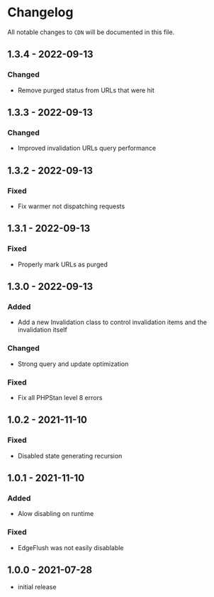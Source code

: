 # Changelog

All notable changes to `CDN` will be documented in this file.

## 1.3.4 - 2022-09-13
### Changed
- Remove purged status from URLs that were hit

## 1.3.3 - 2022-09-13
### Changed
- Improved invalidation URLs query performance

## 1.3.2 - 2022-09-13
### Fixed
- Fix warmer not dispatching requests

## 1.3.1 - 2022-09-13
### Fixed
- Properly mark URLs as purged

## 1.3.0 - 2022-09-13
### Added
- Add a new Invalidation class to control invalidation items and the invalidation itself
### Changed
- Strong query and update optimization
### Fixed
- Fix all PHPStan level 8 errors

## 1.0.2 - 2021-11-10
### Fixed
- Disabled state generating recursion

## 1.0.1 - 2021-11-10
### Added
- Alow disabling on runtime
### Fixed
- EdgeFlush was not easily disablable 

## 1.0.0 - 2021-07-28
-   initial release
